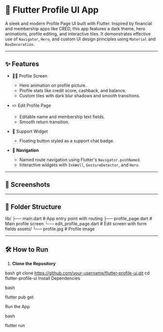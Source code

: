 # 🚀 Flutter Profile UI App

A sleek and modern Profile Page UI built with Flutter. Inspired by financial and membership apps like CRED, this app features a dark theme, hero animations, profile editing, and interactive tiles. It demonstrates effective use of `Navigator`, `Hero`, and custom UI design principles using `Material` and `BoxDecoration`.

---

## ✨ Features

- 🧑‍💼 Profile Screen
  - Hero animation on profile picture.
  - Profile stats like credit score, cashback, and balance.
  - Custom tiles with dark blur shadows and smooth transitions.
  
- ✏️ Edit Profile Page
  - Editable name and membership text fields.
  - Smooth return transition.
  
- 💬 Support Widget
  - Floating button styled as a support chat badge.

- 🧭 **Navigation**
  - Named route navigation using Flutter's `Navigator.pushNamed`.
  - Interactive widgets with `InkWell`, `GestureDetector`, and `Hero`.

---

## 📱 Screenshots



---

## 🧩 Folder Structure

lib/
├── main.dart # App entry point with routing
├── profile_page.dart # Main profile screen
└── edit_profile_page.dart # Edit screen with form fields
assets/
└── profile.jpg # Profile image


---

## 🛠️ How to Run

1. **Clone the Repository**

bash
git clone https://github.com/your-username/flutter-profile-ui.git
cd flutter-profile-ui
Install Dependencies

bash

flutter pub get

Run the App

bash

flutter run
